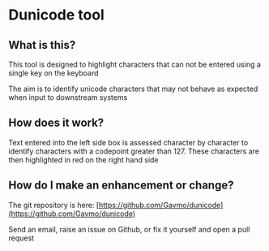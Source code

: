 Dunicode tool
=============

What is this?
-------------

This tool is designed to highlight characters that can not be entered using a single key on the keyboard

The aim is to identify unicode characters that may not behave as expected when input to downstream systems

How does it work?
-----------------

Text entered into the left side box is assessed character by character to identify characters with a codepoint greater than 127. These characters are then highlighted in red on the right hand side

How do I make an enhancement or change?
---------------------------------------

The git repository is here: [https://github.com/Gavmo/dunicode](https://github.com/Gavmo/dunicode)

Send an email, raise an issue on Github, or fix it yourself and open a pull request

